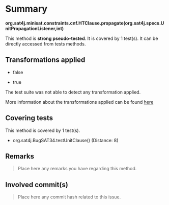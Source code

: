 # Summary
**org.sat4j.minisat.constraints.cnf.HTClause.propagate(org.sat4j.specs.UnitPropagationListener,int)**

This method is **strong pseudo-tested**.
It is covered by 1 test(s). It can be directly accessed from tests methods.


## Transformations applied

- false

- true


The test suite was not able to detect any transformation applied.

More information about the transformations applied can be found [here](https://github.com/STAMP-project/pitest-descartes)

## Covering tests
This method is covered by 1 test(s).
* org.sat4j.BugSAT34.testUnitClause() (Distance: 8)


## Remarks
> Place here any remarks you have regarding this method.

## Involved commit(s)

> Place here any commit hash related to this issue.
